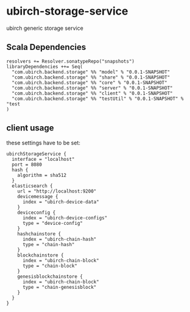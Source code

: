 # ubirch-storage-service
ubirch generic storage service 

## Scala Dependencies

    resolvers += Resolver.sonatypeRepo("snapshots")
    libraryDependencies ++= Seq(
      "com.ubirch.backend.storage" %% "model" % "0.0.1-SNAPSHOT"
      "com.ubirch.backend.storage" %% "share" % "0.0.1-SNAPSHOT"
      "com.ubirch.backend.storage" %% "core" % "0.0.1-SNAPSHOT"
      "com.ubirch.backend.storage" %% "server" % "0.0.1-SNAPSHOT"
      "com.ubirch.backend.storage" %% "client" % "0.0.1-SNAPSHOT"
      "com.ubirch.backend.storage" %% "testUtil" % "0.0.1-SNAPSHOT" % "test
    )

## client usage

these settings have to be set:
```
ubirchStorageService {
  interface = "localhost"
  port = 8080
  hash {
    algorithm = sha512
  }
  elasticsearch {
    url = "http://localhost:9200"
    devicemessage {
      index = "ubirch-device-data"
    }
    deviceconfig {
      index = "ubirch-device-configs"
      type = "device-config"
    }
    hashchainstore {
      index = "ubirch-chain-hash"
      type = "chain-hash"
    }
    blockchainstore {
      index = "ubirch-chain-block"
      type = "chain-block"
    }
    genesisblockchainstore {
      index = "ubirch-chain-block"
      type = "chain-genesisblock"
    }
  }
}
```